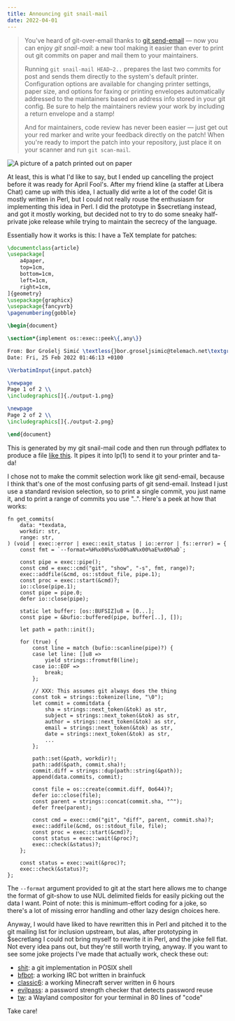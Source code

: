 ```yaml
---
title: Announcing git snail-mail
date: 2022-04-01
---
```


> You've heard of git-over-email thanks to [git send-email][0] &mdash; now you
> can enjoy *git snail-mail*: a new tool making it easier than ever to print out
> git commits on paper and mail them to your maintainers.
>
> Running `git snail-mail HEAD~2..` prepares the last two commits for post and
> sends them directly to the system's default printer. Configuration options are
> available for changing printer settings, paper size, and options for faxing or
> printing envelopes automatically addressed to the maintainers based on address
> info stored in your git config. Be sure to help the maintainers review your
> work by including a return envelope and a stamp!
>
> And for maintainers, code review has never been easier &mdash; just get out
> your red marker and write your feedback directly on the patch! When you're
> ready to import the patch into your repository, just place it on your scanner
> and run `git scan-mail`.

[0]: https://git-send-email.io

![A picture of a patch printed out on paper](https://l.sr.ht/w9hP.jpg)

At least, this is what I'd like to say, but I ended up cancelling the project
before it was ready for April Fool's. After my friend kline (a staffer at Libera
Chat) came up with this idea, I actually did write a lot of the code! Git is
mostly written in Perl, but I could not really rouse the enthusiasm for
implementing this idea in Perl. I did the prototype in $secretlang instead, and
got it mostly working, but decided not to try to do some sneaky half-private
joke release while trying to maintain the secrecy of the language.

Essentially how it works is this: I have a TeX template for patches:

```tex
\documentclass{article}
\usepackage[
	a4paper,
	top=1cm,
	bottom=1cm,
	left=1cm,
	right=1cm,
]{geometry}
\usepackage{graphicx}
\usepackage{fancyvrb}
\pagenumbering{gobble}

\begin{document}

\section*{implement os::exec::peek\{,any\}}

From: Bor Grošelj Simić \textless{}bor.groseljsimic@telemach.net\textgreater{} \\
Date: Fri, 25 Feb 2022 01:46:13 +0100

\VerbatimInput{input.patch}

\newpage
Page 1 of 2 \\
\includegraphics[]{./output-1.png}

\newpage
Page 2 of 2 \\
\includegraphics[]{./output-2.png}

\end{document}
```

This is generated by my git snail-mail code and then run through pdflatex to
produce a file [like this][1]. It pipes it into lp(1) to send it to your printer
and ta-da!

[1]: https://l.sr.ht/2VXT.pdf

I chose not to make the commit selection work like git send-email, because I
think that's one of the most confusing parts of git send-email. Instead I just
use a standard revision selection, so to print a single commit, you just name
it, and to print a range of commits you use "..". Here's a peek at how that
works:

```hare
fn get_commits(
	data: *texdata,
	workdir: str,
	range: str,
) (void | exec::error | exec::exit_status | io::error | fs::error) = {
	const fmt = `--format=%H%x00%s%x00%aN%x00%aE%x00%aD`;

	const pipe = exec::pipe();
	const cmd = exec::cmd("git", "show", "-s", fmt, range)?;
	exec::addfile(&cmd, os::stdout_file, pipe.1);
	const proc = exec::start(&cmd)?;
	io::close(pipe.1);
	const pipe = pipe.0;
	defer io::close(pipe);

	static let buffer: [os::BUFSIZ]u8 = [0...];
	const pipe = &bufio::buffered(pipe, buffer[..], []);

	let path = path::init();

	for (true) {
		const line = match (bufio::scanline(pipe)?) {
		case let line: []u8 =>
			yield strings::fromutf8(line);
		case io::EOF =>
			break;
		};

		// XXX: This assumes git always does the thing
		const tok = strings::tokenize(line, "\0");
		let commit = commitdata {
			sha = strings::next_token(&tok) as str,
			subject = strings::next_token(&tok) as str,
			author = strings::next_token(&tok) as str,
			email = strings::next_token(&tok) as str,
			date = strings::next_token(&tok) as str,
			...
		};

		path::set(&path, workdir)!;
		path::add(&path, commit.sha)!;
		commit.diff = strings::dup(path::string(&path));
		append(data.commits, commit);

		const file = os::create(commit.diff, 0o644)?;
		defer io::close(file);
		const parent = strings::concat(commit.sha, "^");
		defer free(parent);

		const cmd = exec::cmd("git", "diff", parent, commit.sha)?;
		exec::addfile(&cmd, os::stdout_file, file);
		const proc = exec::start(&cmd)?;
		const status = exec::wait(&proc)?;
		exec::check(&status)?;
	};

	const status = exec::wait(&proc)?;
	exec::check(&status)?;
};
```

The `--format` argument provided to git at the start here allows me to change
the format of git-show to use NUL delimited fields for easily picking out the
data I want. Point of note: this is minimum-effort coding for a joke, so there's
a lot of missing error handling and other lazy design choices here.

Anyway, I would have liked to have rewritten this in Perl and pitched it to the
git mailing list for inclusion upstream, but alas, after prototyping in
$secretlang I could not bring myself to rewrite it in Perl, and the joke fell
flat. Not every idea pans out, but they're still worth trying, anyway. If you
want to see some joke projects I've made that actually work, check these out:

- [shit](https://git.sr.ht/~sircmpwn/shit): a git implementation in POSIX shell
- [bfbot](https://git.sr.ht/~sircmpwn/bfbot): a working IRC bot written in brainfuck
- [classic6](https://git.sr.ht/~sircmpwn/classic6): a working Minecraft server written in 6 hours
- [evilpass](https://git.sr.ht/~sircmpwn/evilpass): a password strength checker that detects password reuse
- [tw](https://git.sr.ht/~sircmpwn/tw): a Wayland compositor for your terminal in 80 lines of "code"

Take care!
